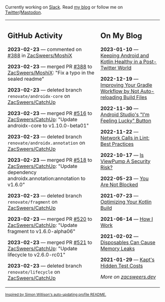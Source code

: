 Currently working on [Slack](https://slack.com/). Read [my blog](https://zacsweers.dev/) or follow me on [Twitter](https://twitter.com/ZacSweers)/[Mastodon](https://hachyderm.io/@ZacSweers).

<table><tr><td valign="top" width="60%">

## GitHub Activity
<!-- githubActivity starts -->
**2023-02-23** — commented on [#388](https://github.com/ZacSweers/MoshiX/pull/388#issuecomment-1441244038) in [ZacSweers/MoshiX](https://github.com/ZacSweers/MoshiX)

**2023-02-23** — merged PR [#388](https://github.com/ZacSweers/MoshiX/pull/388) to [ZacSweers/MoshiX](https://github.com/ZacSweers/MoshiX): "Fix a typo in the sealed readme"

**2023-02-23** — deleted branch `renovate/androidx-core` on [ZacSweers/CatchUp](https://github.com/ZacSweers/CatchUp)

**2023-02-23** — merged PR [#516](https://github.com/ZacSweers/CatchUp/pull/516) to [ZacSweers/CatchUp](https://github.com/ZacSweers/CatchUp): "Update androidx-core to v1.10.0-beta01"

**2023-02-23** — deleted branch `renovate/androidx.annotation` on [ZacSweers/CatchUp](https://github.com/ZacSweers/CatchUp)

**2023-02-23** — merged PR [#518](https://github.com/ZacSweers/CatchUp/pull/518) to [ZacSweers/CatchUp](https://github.com/ZacSweers/CatchUp): "Update dependency androidx.annotation:annotation to v1.6.0"

**2023-02-23** — deleted branch `renovate/fragment` on [ZacSweers/CatchUp](https://github.com/ZacSweers/CatchUp)

**2023-02-23** — merged PR [#520](https://github.com/ZacSweers/CatchUp/pull/520) to [ZacSweers/CatchUp](https://github.com/ZacSweers/CatchUp): "Update fragment to v1.6.0-alpha06"

**2023-02-23** — merged PR [#521](https://github.com/ZacSweers/CatchUp/pull/521) to [ZacSweers/CatchUp](https://github.com/ZacSweers/CatchUp): "Update lifecycle to v2.6.0-rc01"

**2023-02-23** — deleted branch `renovate/lifecycle` on [ZacSweers/CatchUp](https://github.com/ZacSweers/CatchUp)
<!-- githubActivity ends -->
</td><td valign="top" width="40%">

## On My Blog
<!-- blog starts -->
**2023-01-10** — [Keeping Android and Kotlin Healthy in a Post-Twitter World](https://www.zacsweers.dev/keeping-android-healthy/)

**2022-12-19** — [Improving Your Gradle Workflow by Not Auto-reloading Build Files](https://www.zacsweers.dev/improving-your-workflow-by-not-auto-reloading-build-files/)

**2022-11-30** — [Android Studio's "I'm Feeling Lucky" Button](https://www.zacsweers.dev/android-studios-im-feeling-lucky-button/)

**2022-11-22** — [Network Calls in Lint: Best Practices](https://www.zacsweers.dev/network-calls-in-lint-best-practices/)

**2022-10-17** — [Is ViewPump A Security Risk?](https://www.zacsweers.dev/is-viewpump-a-security-risk/)

**2022-05-23** — [You Are Not Blocked](https://www.zacsweers.dev/you-are-not-blocked/)

**2021-07-23** — [Optimizing Your Kotlin Build](https://www.zacsweers.dev/optimizing-your-kotlin-build/)

**2021-06-14** — [How I Work](https://www.zacsweers.dev/how-i-work/)

**2021-02-02** — [Disposables Can Cause Memory Leaks](https://www.zacsweers.dev/disposables-can-cause-memory-leaks/)

**2021-01-29** — [Kapt's Hidden Test Costs](https://www.zacsweers.dev/kapts-hidden-test-costs/)
<!-- blog ends -->
_More on [zacsweers.dev](https://zacsweers.dev/)_
</td></tr></table>

<sub><a href="https://simonwillison.net/2020/Jul/10/self-updating-profile-readme/">Inspired by Simon Willison's auto-updating profile README.</a></sub>